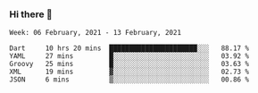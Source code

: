 ### Hi there 👋

<!--
**devcat37/devcat37** is a ✨ _special_ ✨ repository because its `README.md` (this file) appears on your GitHub profile.

Here are some ideas to get you started:

- 🔭 I’m currently working on ...
- 🌱 I’m currently learning ...
- 👯 I’m looking to collaborate on ...
- 🤔 I’m looking for help with ...
- 💬 Ask me about ...
- 📫 How to reach me: ...
- 😄 Pronouns: ...
- ⚡ Fun fact: ...
-->

<!--START_SECTION:waka-->
```text
Week: 06 February, 2021 - 13 February, 2021

Dart     10 hrs 20 mins  ██████████████████████░░░   88.17 % 
YAML     27 mins         █░░░░░░░░░░░░░░░░░░░░░░░░   03.92 % 
Groovy   25 mins         █░░░░░░░░░░░░░░░░░░░░░░░░   03.63 % 
XML      19 mins         ▓░░░░░░░░░░░░░░░░░░░░░░░░   02.73 % 
JSON     6 mins          ▒░░░░░░░░░░░░░░░░░░░░░░░░   00.86 % 
```
<!--END_SECTION:waka-->
